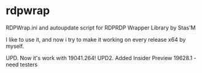 # rdpwrap
RDPWrap.ini and autoupdate script for RDPRDP Wrapper Library by Stas'M

I like to use it, and now i try to make it working on every release x64 by myself.

UPD.  Now it's work with 19041.264!
UPD2. Added Insider Preview 19628.1 - need testers

